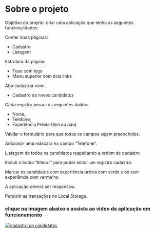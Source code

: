# Sobre o projeto
Objetivo do projeto: criar uma aplicação que tenha as seguintes funcionalidades:

Conter duas páginas:
  * Cadastro  
  * Listagem 

Estrutura da página:
  * Topo com logo 
  * Menu superior com dois links 

Aba cadastrar com:
  * Cadastro de novos candidatos
 
Cada registro possui os seguintes dados: 
  * Nome, 
  * Telefone, 
  * Experiência Prévia (Sim ou não).

Validar o formulário para que todos os campos sejam preenchidos.

Adicionar uma máscara no campo “Telefone”.

Listagem de todos os candidatos respeitando a ordem de cadastro.

Incluir o botão “Alterar” para poder editar um registro cadastro.

Marcar os candidatos com experiência prévia com verde e os sem experiência com vermelho.

A aplicação deverá ser responsiva.

Persistir as transações no Local Storage.

### clique na imagem abaixo e assista ao video da aplicação em funcionamento
[![cadastro de candidatos](https://user-images.githubusercontent.com/104803568/205668103-d61b5c0b-aa1d-4077-a772-3568d341ef10.png)](https://www.youtube.com/watch?v=NqVU11jo-lw&feature=youtu.be)
